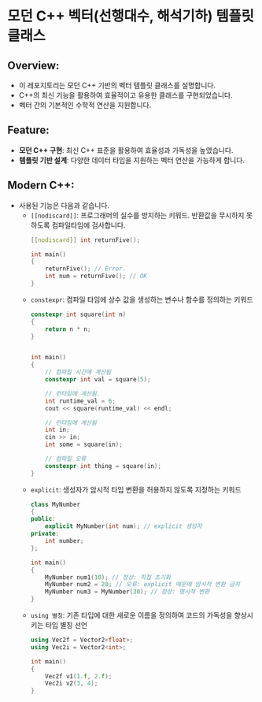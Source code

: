 # 모던 C++ 벡터(선행대수, 해석기하) 템플릿 클래스


## Overview:
- 이 레포지토리는 모던 C++ 기반의 벡터 템플릿 클래스를 설명합니다.
- C++의 최신 기능을 활용하여 효율적이고 유용한 클래스를 구현되었습니다.
- 벡터 간의 기본적인 수학적 연산을 지원합니다.

## Feature:
- **모던 C++ 구현**: 최신 C++ 표준을 활용하여 효율성과 가독성을 높였습니다.
- **템플릿 기반 설계**: 다양한 데이터 타입을 지원하는 벡터 연산을 가능하게 합니다.

## Modern C++:
- 사용된 기능은 다음과 같습니다.
    - ```[[nodiscard]]```: 프로그래머의 실수를 방지하는 키워드. 반환값을 무시하지 못하도록 컴파일타임에 검사합니다.
        ```cpp
        [[nodiscard]] int returnFive();

        int main()
        {
            returnFive(); // Error. 
            int num = returnFive(); // OK
        }
        ```
    - ```constexpr```: 컴파일 타임에 상수 값을 생성하는 변수나 함수를 정의하는 키워드
        ```cpp
        constexpr int square(int n)
        {
            return n * n;
        }


        int main()
        {
            // 컴파일 시간에 계산됨
            constexpr int val = square(5); 
        
            // 런타임에 계산됨.
            int runtime_val = 6;
            cout << square(runtime_val) << endl;

            // 런타임에 계산됨
            int in;
            cin >> in;
            int some = square(in);

            // 컴파일 오류
            constexpr int thing = square(in); 
        }
        ```
    - ```explicit```: 생성자가 암시적 타입 변환을 허용하지 않도록 지정하는 키워드
        ```cpp
        class MyNumber 
        {
        public:
            explicit MyNumber(int num); // explicit 생성자
        private:
            int number;
        };

        int main()
        {
            MyNumber num1(10); // 정상: 직접 초기화
            MyNumber num2 = 20; // 오류: explicit 때문에 암시적 변환 금지
            MyNumber num3 = MyNumber(30); // 정상: 명시적 변환
        }
        ```
    - ```using 별칭```: 기존 타입에 대한 새로운 이름을 정의하여 코드의 가독성을 향상시키는 타입 별칭 선언
        ```cpp
        using Vec2f = Vector2<float>;
        using Vec2i = Vector2<int>;

        int main()
        {
            Vec2f v1(1.f, 2.f);
            Vec2i v2(3, 4);
        }
        ```

